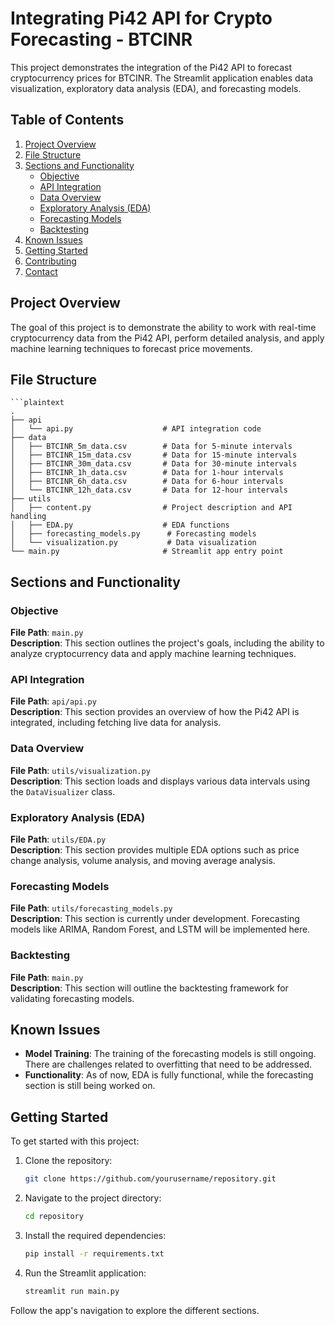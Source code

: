 # Integrating Pi42 API for Crypto Forecasting - BTCINR

This project demonstrates the integration of the Pi42 API to forecast cryptocurrency prices for BTCINR. The Streamlit application enables data visualization, exploratory data analysis (EDA), and forecasting models.

## Table of Contents

1. [Project Overview](#project-overview)
2. [File Structure](#file-structure)
3. [Sections and Functionality](#sections-and-functionality)
   - [Objective](#objective)
   - [API Integration](#api-integration)
   - [Data Overview](#data-overview)
   - [Exploratory Analysis (EDA)](#exploratory-analysis-eda)
   - [Forecasting Models](#forecasting-models)
   - [Backtesting](#backtesting)
4. [Known Issues](#known-issues)
5. [Getting Started](#getting-started)
6. [Contributing](#contributing)
7. [Contact](#contact)

## Project Overview

The goal of this project is to demonstrate the ability to work with real-time cryptocurrency data from the Pi42 API, perform detailed analysis, and apply machine learning techniques to forecast price movements.

## File Structure

    ```plaintext
    .
    ├── api
    │   └── api.py                    # API integration code
    ├── data
    │   ├── BTCINR_5m_data.csv        # Data for 5-minute intervals
    │   ├── BTCINR_15m_data.csv       # Data for 15-minute intervals
    │   ├── BTCINR_30m_data.csv       # Data for 30-minute intervals
    │   ├── BTCINR_1h_data.csv        # Data for 1-hour intervals
    │   ├── BTCINR_6h_data.csv        # Data for 6-hour intervals
    │   └── BTCINR_12h_data.csv       # Data for 12-hour intervals
    ├── utils
    │   ├── content.py                # Project description and API handling
    │   ├── EDA.py                    # EDA functions
    │   ├── forecasting_models.py      # Forecasting models
    │   └── visualization.py           # Data visualization
    └── main.py                       # Streamlit app entry point

## Sections and Functionality

### Objective
**File Path**: `main.py`  
**Description**: This section outlines the project's goals, including the ability to analyze cryptocurrency data and apply machine learning techniques.

### API Integration
**File Path**: `api/api.py`  
**Description**: This section provides an overview of how the Pi42 API is integrated, including fetching live data for analysis.

### Data Overview
**File Path**: `utils/visualization.py`  
**Description**: This section loads and displays various data intervals using the `DataVisualizer` class.

### Exploratory Analysis (EDA)
**File Path**: `utils/EDA.py`  
**Description**: This section provides multiple EDA options such as price change analysis, volume analysis, and moving average analysis.

### Forecasting Models
**File Path**: `utils/forecasting_models.py`  
**Description**: This section is currently under development. Forecasting models like ARIMA, Random Forest, and LSTM will be implemented here.

### Backtesting
**File Path**: `main.py`  
**Description**: This section will outline the backtesting framework for validating forecasting models.

## Known Issues
- **Model Training**: The training of the forecasting models is still ongoing. There are challenges related to overfitting that need to be addressed.
- **Functionality**: As of now, EDA is fully functional, while the forecasting section is still being worked on.

## Getting Started
To get started with this project:

1. Clone the repository:
    ```bash
    git clone https://github.com/yourusername/repository.git
    ```

2. Navigate to the project directory:
    ```bash
    cd repository
    ```

3. Install the required dependencies:
    ```bash
    pip install -r requirements.txt
    ```

4. Run the Streamlit application:
    ```bash
    streamlit run main.py
    ```

Follow the app's navigation to explore the different sections.
